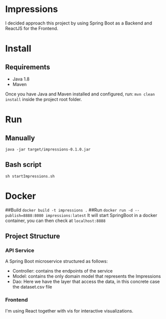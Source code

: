 # Impressions

I decided approach this project by using Spring Boot as a Backend and ReactJS for the Frontend.

# Install 
## Requirements
* Java 1.8
* Maven

Once you have Java and Maven installed and configured, run:
`mvn clean install` inside the project root folder.

# Run
## Manually
`java -jar target/impressions-0.1.0.jar`
## Bash script
`sh startImpressions.sh`
# Docker
##Build
`docker build -t impressions .`
##Run
`docker run -d --publish=8888:8080 impressions:latest`
It will start SpringBoot in a docker container, you can then check at `localhost:8888`


## Project Structure
### API Service
A Spring Boot microservice structured as follows:

* Controller: contains the endpoints of the service
* Model: contains the only domain model that represents the Impressions
* Dao: Here we have the layer that access the data, in this concrete case the dataset.csv file

### Frontend
I'm using React together with vis for interactive visualizations. 

